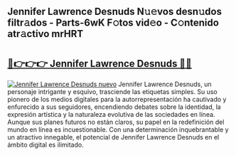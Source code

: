 ## Jennifer Lawrence Desnuds N𝚞𝚎vos desn𝚞dos filtr𝚊dos - Parts-6wK F𝚘tos vid𝚎o - C𝚘ntenido atr𝚊ctivo mrHRT

# <h2><a href="http://mb0r09.tromn.icu/?c=Jennifer+Lawrence+Desnuds">🔗👉👉👉 Jennifer Lawrence Desnuds 🔗🔗</a></h2>

[![Jennifer Lawrence Desnuds nuevo](https://i.imgur.com/pEAQMta.gif)](http://mb0r09.tromn.icu/?c=Jennifer+Lawrence+Desnuds)
Jennifer Lawrence Desnuds, un personaje intrigante y esquivo, trasciende las etiquetas simples. Su uso pionero de los medios digitales para la autorrepresentación ha cautivado y enfurecido a sus seguidores, encendiendo debates sobre la identidad, la expresión artística y la naturaleza evolutiva de las sociedades en línea. Aunque sus planes futuros no están claros, su papel en la redefinición del mundo en línea es incuestionable. Con una determinación inquebrantable y un atractivo innegable, el potencial de Jennifer Lawrence Desnuds en el ámbito digital es ilimitado.
